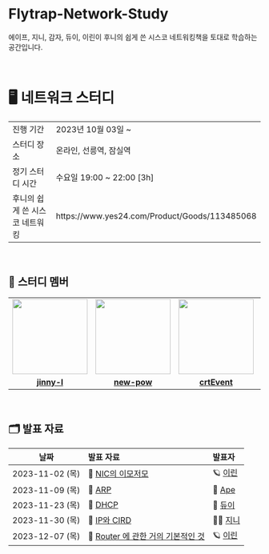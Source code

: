 # Flytrap-Network-Study
에이프, 지니, 감자, 듀이, 이린이  후니의 쉽게 쓴 시스코 네트워킹책을 토대로 학습하는 공간입니다.

<br/>

# 🖥 네트워크 스터디

<table>
  <tr>
    <td>진행 기간</td>
    <td>2023년 10월 03일 ~ </td>
  </tr>
  <tr>
    <td>스터디 장소</td>
    <td>온라인, 선릉역, 잠실역</td>
  </tr>
  <tr>
    <td>정기 스터디 시간</td>
    <td>수요일 19:00 ~ 22:00 [3h]
  </tr>
  <tr>
    <td>후니의 쉽게 쓴 시스코 네트워킹</td>
    <td>https://www.yes24.com/Product/Goods/113485068</td>
  </tr>
</table>

<br/>

## 🤖 스터디 멤버
<table>
 <tr>
    <td align="center"><a href="https://github.com/jinny-l"><img src="https://avatars.githubusercontent.com/jinny-l" width="150px;" alt=""></td>
    <td align="center"><a href="https://github.com/new-pow"><img src="https://avatars.githubusercontent.com/new-pow" width="150px;" alt=""></td>
    <td align="center"><a href="https://github.com/crtEvent"><img src="https://avatars.githubusercontent.com/crtEvent" width="150px;" alt=""></td>
    <td align="center"><a href="https://github.com/leegyeongwhan"><img src="https://avatars.githubusercontent.com/leegyeongwhan" width="150px;" alt=""></td>
    <td align="center"><a href="https://github.com/jaea-kim"><img src="https://avatars.githubusercontent.com/jaea-kim" width="130px;" alt=""></a></td>
  </tr>
  <tr>
    <td align="center"><a href="https://github.com/jinny-l"><b>jinny-l</b></td>
    <td align="center"><a href="https://github.com/new-pow"><b>new-pow</b></td>
    <td align="center"><a href="https://github.com/crtEvent"><b>crtEvent</b></td>
    <td align="center"><a href="https://github.com/leegyeongwhan"><b>leegyeongwhan</b></td>
     <td align="center"><a href="https://github.com/jaea-kim"><b>jaea-kim</b></td>
  </tr>
</table>

<br/>


## 🗂️ 발표 자료
| 날짜 | 발표 자료 | 발표자 |
| :---: | :--- | :--- |
| 2023-11-02 (목) | 📝 [NIC의 이모저모](https://github.com/CodeSquad-2023-BE-Study/Flytrap-Network-Study/blob/main/week3/Network_Interface_card.md) | 🪐 [이린](https://github.com/new-pow) |
| 2023-11-09 (목) | 📝 [ARP](https://docs.google.com/presentation/d/1zRUVYFgvguWa0SgprAyUiW8wElQO67gvLoZN4jhQrh0/edit#slide=id.g2a6bf12dd66_1_58) | 🙈 [Ape](https://github.com/crtEvent) |
| 2023-11-23 (목) | 📝 [DHCP](https://github.com/CodeSquad-2023-BE-Study/Flytrap-Network-Study/blob/main/week6/DHCP.md) | 🐣 [듀이](https://github.com/jaea-kim) |
| 2023-11-30 (목) | 📝 [IP와 CIRD](https://github.com/CodeSquad-2023-BE-Study/Flytrap-Network-Study/blob/main/IP%26CIDR.md) | 🧞‍♂️ [지니](https://github.com/jinny-l)  |
| 2023-12-07 (목) | 📝 [Router 에 관한 거의 기본적인 것](https://github.com/CodeSquad-2023-BE-Study/Flytrap-Network-Study/blob/main/week7/router.md) | 🪐 [이린](https://github.com/new-pow) |

